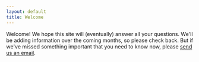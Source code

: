 ```yaml
---
layout: default
title: Welcome
---
```


Welcome! We hope this site will (eventually) answer all your questions. We'll be adding information over the coming months, so please check back. But if we've missed something important that you need to know now, please <a href="mailto:wedding@fitzell.ca">send us an email</a>.